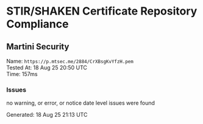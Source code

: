 # STIR/SHAKEN Certificate Repository Compliance

## Martini Security

Name: `https://p.mtsec.me/2884/CrXBsgKvYfzH.pem`\
Tested At: 18 Aug 25 20:50 UTC\
Time: 157ms

### Issues

no warning, or error, or notice date level issues were found

Generated: 18 Aug 25 21:13 UTC